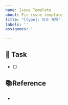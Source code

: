 ```yaml
---
name: Issue Template
about: Fiz issue template
title: "[type]: 이슈 제목"
labels: ''
assignees: ''

---
```


## 📌 Task
- [ ]

## 📚Reference
-
